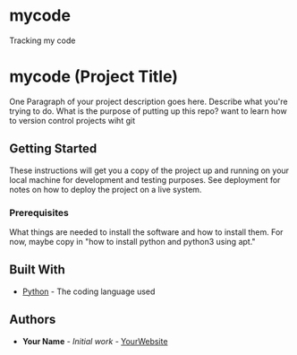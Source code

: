 # mycode
Tracking my code
# mycode (Project Title)

One Paragraph of your project description goes here. Describe what you're trying to do.
What is the purpose of putting up this repo?
want to learn how to version control projects wiht git
## Getting Started

These instructions will get you a copy of the project up and running on your local machine
for development and testing purposes. See deployment for notes on how to deploy the project
on a live system.

### Prerequisites

What things are needed to install the software and how to install them. For now, maybe copy in
"how to install python and python3 using apt."

## Built With

* [Python](https://www.python.org/) - The coding language used

## Authors

* **Your Name** - *Initial work* - [YourWebsite](https://example.com/)
